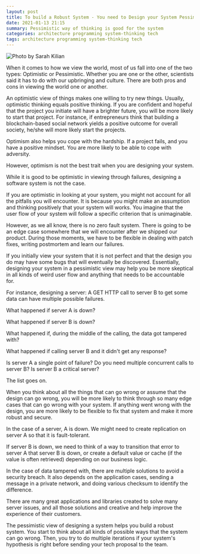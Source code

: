 ```yaml
---
layout: post
title: To build a Robust System - You need to Design your System Pessimistically
date: 2021-01-13 21:15
summary: Pessimistic way of thinking is good for the system
categories: architecture programming system-thinking tech
tags: architecture programming system-thinking tech
---
```


![Photo by Sarah Kilian](https://images.unsplash.com/photo-1557261727-b5475257c850?ixid=MXwxMjA3fDB8MHxwaG90by1wYWdlfHx8fGVufDB8fHw%3D&ixlib=rb-1.2.1&auto=format&fit=crop&w=1435&q=80)

When it comes to how we view the world, most of us fall into one of the two types: Optimistic or Pessimistic. Whether you are one or the other, scientists said it has to do with our upbringing and culture. There are both pros and cons in viewing the world one or another.

An optimistic view of things makes one willing to try new things. Usually, optimistic thinking equals positive thinking. If you are confident and hopeful that the project you initiate will have a brighter future, you will be more likely to start that project. For instance, if entrepreneurs think that building a blockchain-based social network yields a positive outcome for overall society, he/she will more likely start the projects.

Optimism also helps you cope with the hardship. If a project fails, and you have a positive mindset. You are more likely to be able to cope with adversity.

However, optimism is not the best trait when you are designing your system.

While it is good to be optimistic in viewing through failures, designing a software system is not the case.

If you are optimistic in looking at your system, you might not account for all the pitfalls you will encounter. It is because you might make an assumption and thinking positively that your system will works. You imagine that the user flow of your system will follow a specific criterion that is unimaginable.

However, as we all know, there is no zero fault system. There is going to be an edge case somewhere that we will encounter after we shipped our product. During those moments, we have to be flexible in dealing with patch fixes, writing postmortem and learn our failures.

If you initially view your system that it is not perfect and that the design you do may have some bugs that will eventually be discovered. Essentially, designing your system in a pessimistic view may help you be more skeptical in all kinds of weird user flow and anything that needs to be accountable for.

For instance, designing a server: A GET HTTP call to server B to get some data can have multiple possible failures.

What happened if server A is down?

What happened if server B is down?

What happened if, during the middle of the calling, the data got tampered with?

What happened if calling server B and it didn't get any response?

Is server A a single point of failure? Do you need multiple concurrent calls to server B? Is server B a critical server?

The list goes on.

When you think about all the things that can go wrong or assume that the design can go wrong, you will be more likely to think through so many edge cases that can go wrong with your system. If anything went wrong with the design, you are more likely to be flexible to fix that system and make it more robust and secure.

In the case of a server, A is down. We might need to create replication on server A so that it is fault-tolerant.

If server B is down, we need to think of a way to transition that error to server A that server B is down, or create a default value or cache (if the value is often retrieved) depending on our business logic.

In the case of data tampered with, there are multiple solutions to avoid a security breach. It also depends on the application cases, sending a message in a private network, and doing various checksum to identify the difference.

There are many great applications and libraries created to solve many server issues, and all those solutions and creative and help improve the experience of their customers.

The pessimistic view of designing a system helps you build a robust system. You start to think about all kinds of possible ways that the system can go wrong. Then, you try to do multiple iterations if your system's hypothesis is right before sending your tech proposal to the team.
